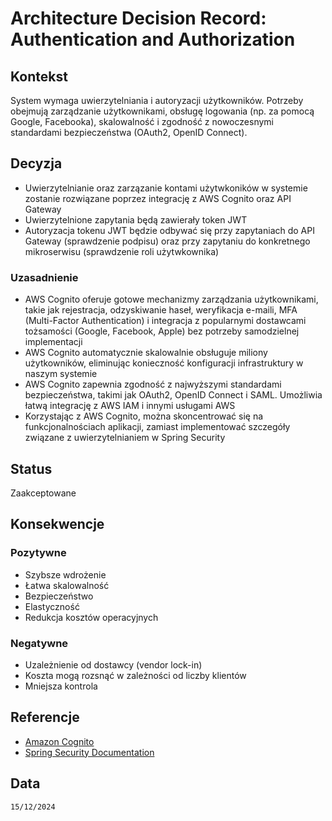# Architecture Decision Record: Authentication and Authorization

## Kontekst
System wymaga uwierzytelniania i autoryzacji użytkowników. Potrzeby obejmują zarządzanie użytkownikami, obsługę logowania (np. za pomocą Google, Facebooka), skalowalność i zgodność z nowoczesnymi standardami bezpieczeństwa (OAuth2, OpenID Connect).

## Decyzja
- Uwierzytelnianie oraz zarzązanie kontami użytwkoników w systemie zostanie rozwiązane poprzez integrację z AWS Cognito oraz API Gateway
- Uwierzytelnione zapytania będą zawierały token JWT
- Autoryzacja tokenu JWT będzie odbywać się przy zapytaniach do API Gateway (sprawdzenie podpisu) oraz przy zapytaniu do konkretnego mikroserwisu (sprawdzenie roli użytwkownika)

### Uzasadnienie

- AWS Cognito oferuje gotowe mechanizmy zarządzania użytkownikami, takie jak rejestracja, odzyskiwanie haseł, weryfikacja e-maili, MFA (Multi-Factor Authentication) i integracja z popularnymi dostawcami tożsamości (Google, Facebook, Apple) bez potrzeby samodzielnej implementacji
- AWS Cognito automatycznie skalowalnie obsługuje miliony użytkowników, eliminując konieczność konfiguracji infrastruktury w naszym systemie
- AWS Cognito zapewnia zgodność z najwyższymi standardami bezpieczeństwa, takimi jak OAuth2, OpenID Connect i SAML. Umożliwia łatwą integrację z AWS IAM i innymi usługami AWS
- Korzystając z AWS Cognito, można skoncentrować się na funkcjonalnościach aplikacji, zamiast implementować szczegóły związane z uwierzytelnianiem w Spring Security


## Status

Zaakceptowane

## Konsekwencje

### Pozytywne
- Szybsze wdrożenie
- Łatwa skalowalność
- Bezpieczeństwo
- Elastyczność
- Redukcja kosztów operacyjnych

### Negatywne
- Uzależnienie od dostawcy (vendor lock-in)
- Koszta mogą rozsnąć w zależności od liczby klientów
- Mniejsza kontrola

## Referencje
- [Amazon Cognito](https://aws.amazon.com/cognito/)
- [Spring Security Documentation](https://spring.io/projects/spring-security)

## Data

``15/12/2024``